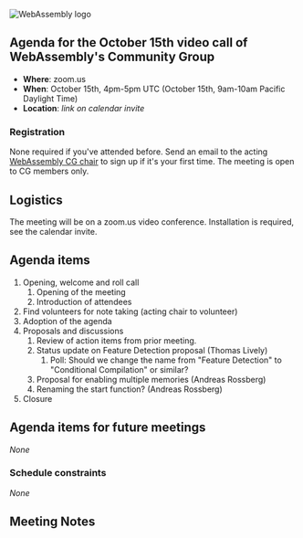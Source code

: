 ![WebAssembly logo](/images/WebAssembly.png)

## Agenda for the October 15th video call of WebAssembly's Community Group

- **Where**: zoom.us
- **When**: October 15th, 4pm-5pm UTC (October 15th, 9am-10am Pacific Daylight Time)
- **Location**: *link on calendar invite*

### Registration

None required if you've attended before. Send an email to the acting [WebAssembly CG chair](mailto:webassembly-cg-chair@chromium.org)
to sign up if it's your first time. The meeting is open to CG members only.

## Logistics

The meeting will be on a zoom.us video conference.
Installation is required, see the calendar invite.

## Agenda items

1. Opening, welcome and roll call
    1. Opening of the meeting
    1. Introduction of attendees
1. Find volunteers for note taking (acting chair to volunteer)
1. Adoption of the agenda
1. Proposals and discussions
    1. Review of action items from prior meeting.
    1. Status update on Feature Detection proposal (Thomas Lively)
        1. Poll: Should we change the name from "Feature Detection" to "Conditional Compilation" or similar?
    1. Proposal for enabling multiple memories (Andreas Rossberg)
    1. Renaming the start function? (Andreas Rossberg)
1. Closure

## Agenda items for future meetings

*None*

### Schedule constraints

*None*

## Meeting Notes
